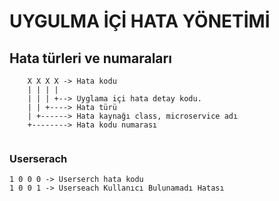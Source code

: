 # UYGULMA İÇİ HATA YÖNETİMİ
## Hata türleri ve numaraları


````
    X X X X -> Hata kodu
    | | | | 
    | | | +--> Uyglama içi hata detay kodu.
    | | +----> Hata türü 
    | +------> Hata kaynağı class, microservice adı
    +--------> Hata kodu numarası
    
````
### Userserach 

    1 0 0 0 -> Userserch hata kodu
    1 0 0 1 -> Userseach Kullanıcı Bulunamadı Hatası
